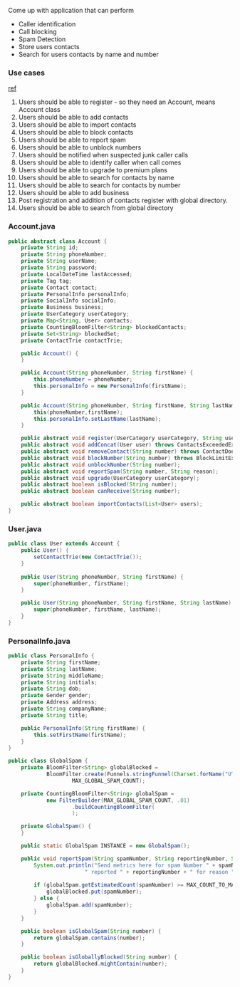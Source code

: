 Come up with application that can perform

- Caller identification
- Call blocking
- Spam Detection
- Store users contacts
- Search for users contacts by name and number

### Use cases

[ref](https://github.com/gopalbala/truecaller#use-cases)

1. Users should be able to register - so they need an Account, means Account class
2. Users should be able to add contacts
3. Users should be able to import contacts
4. Users should be able to block contacts
5. Users should be able to report spam
6. Users should be able to unblock numbers
7. Users should be notified when suspected junk caller calls
8. Users should be able to identify caller when call comes
9. Users should be able to upgrade to premium plans
10. Users should be able to search for contacts by name
11. Users should be able to search for contacts by number
12. Users should be able to add business
13. Post registration and addition of contacts register with global directory.
14. Users should be able to search from global directory

### Account.java
```java
public abstract class Account {
    private String id;
    private String phoneNumber;
    private String userName;
    private String password;
    private LocalDateTime lastAccessed;
    private Tag tag;
    private Contact contact;
    private PersonalInfo personalInfo;
    private SocialInfo socialInfo;
    private Business business;
    private UserCategory userCategory;
    private Map<String, User> contacts;
    private CountingBloomFilter<String> blockedContacts;
    private Set<String> blockedSet;
    private ContactTrie contactTrie;

    public Account() {
    }

    public Account(String phoneNumber, String firstName) {
        this.phoneNumber = phoneNumber;
        this.personalInfo = new PersonalInfo(firstName);
    }

    public Account(String phoneNumber, String firstName, String lastName) {
        this(phoneNumber,firstName);
        this.personalInfo.setLastName(lastName);
    }

    public abstract void register(UserCategory userCategory, String userName, String password, String email, String phoneNumber, String countryCode, String firstName);
    public abstract void addConcat(User user) throws ContactsExceededException;
    public abstract void removeContact(String number) throws ContactDoesNotExistsException;
    public abstract void blockNumber(String number) throws BlockLimitExceededException;
    public abstract void unblockNumber(String number);
    public abstract void reportSpam(String number, String reason);
    public abstract void upgrade(UserCategory userCategory);
    public abstract boolean isBlocked(String number);
    public abstract boolean canReceive(String number);

    public abstract boolean importContacts(List<User> users);
}
```
### User.java
```java
public class User extends Account {
    public User() {
        setContactTrie(new ContactTrie());
    }
    
    public User(String phoneNumber, String firstName) {
        super(phoneNumber, firstName);
    }

    public User(String phoneNumber, String firstName, String lastName) {
        super(phoneNumber, firstName, lastName);
    }
}    
```

### PersonalInfo.java
```java
public class PersonalInfo {
    private String firstName;
    private String lastName;
    private String middleName;
    private String initials;
    private String dob;
    private Gender gender;
    private Address address;
    private String companyName;
    private String title;

    public PersonalInfo(String firstName) {
        this.setFirstName(firstName);
    }
}
```

```java
public class GlobalSpam {
    private BloomFilter<String> globalBlocked =
            BloomFilter.create(Funnels.stringFunnel(Charset.forName("UTF-8")),
                    MAX_GLOBAL_SPAM_COUNT);

    private CountingBloomFilter<String> globalSpam =
            new FilterBuilder(MAX_GLOBAL_SPAM_COUNT, .01)
                    .buildCountingBloomFilter(
                    );

    private GlobalSpam() {
    }

    public static GlobalSpam INSTANCE = new GlobalSpam();

    public void reportSpam(String spamNumber, String reportingNumber, String reason) {
        System.out.println("Send metrics here for spam Number " + spamNumber +
                        " reported " + reportingNumber + " for reason "+ reason);
                        
        if (globalSpam.getEstimatedCount(spamNumber) >= MAX_COUNT_TO_MARK_GLOBAL_BLOCKED) {
            globalBlocked.put(spamNumber);
        } else {
            globalSpam.add(spamNumber);
        }
    }

    public boolean isGlobalSpam(String number) {
        return globalSpam.contains(number);
    }

    public boolean isGloballyBlocked(String number) {
        return globalBlocked.mightContain(number);
    }
}
```
